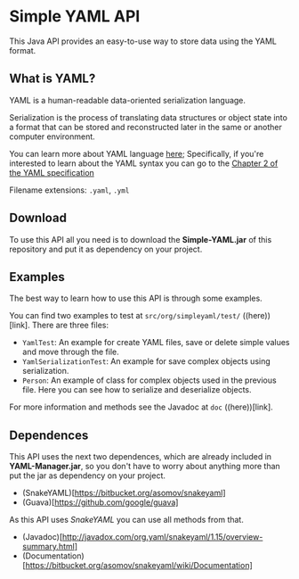 # Simple YAML API

This Java API provides an easy-to-use way to store data using the YAML format.

## What is YAML?

YAML is a human-readable data-oriented serialization language.

Serialization is the process of translating data structures or object state
into a format that can be stored and reconstructed later in the same or another
computer environment.

You can learn more about YAML language [here](http://yaml.org/spec/1.1/);
Specifically, if you're interested to learn about the YAML syntax you can go to the
[Chapter 2 of the YAML specification](http://yaml.org/spec/1.1/#id857168)

Filename extensions: `.yaml`, `.yml`

## Download

To use this API all you need is to download the **Simple-YAML.jar** of this repository
and put it as dependency on your project.

## Examples

The best way to learn how to use this API is through some examples.

You can find two examples to test at `src/org/simpleyaml/test/` ((here))[link].
There are three files:
* `YamlTest`: An example for create YAML files, save or delete simple values and move through the file.
* `YamlSerializationTest`: An example for save complex objects using serialization.
* `Person`: An example of class for complex objects used in the previous file. Here you can see how to serialize and deserialize objects.

For more information and methods see the Javadoc at `doc` ((here))[link].

## Dependences

This API uses the next two dependences, which are already included in **YAML-Manager.jar**,
so you don't have to worry about anything more than put the jar as dependency on your project.

* (SnakeYAML)[https://bitbucket.org/asomov/snakeyaml]
* (Guava)[https://github.com/google/guava]

As this API uses _SnakeYAML_ you can use all methods from that.
+ (Javadoc)[http://javadox.com/org.yaml/snakeyaml/1.15/overview-summary.html]
+ (Documentation)[https://bitbucket.org/asomov/snakeyaml/wiki/Documentation]